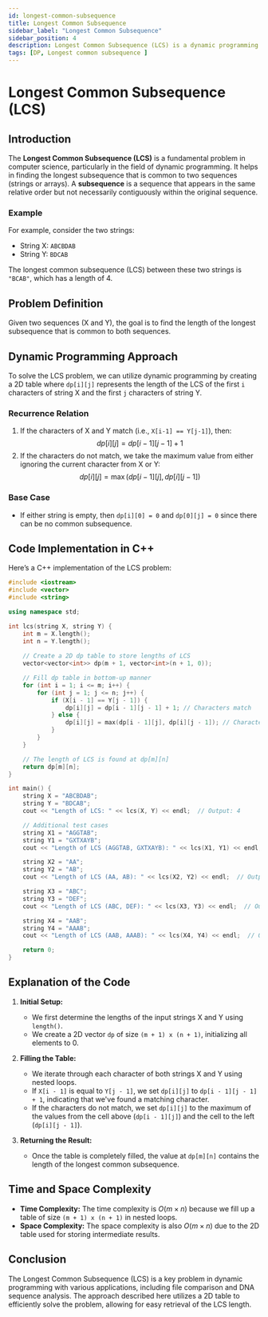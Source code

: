 ```yaml
---
id: longest-common-subsequence
title: Longest Common Subsequence
sidebar_label: "Longest Common Subsequence"  
sidebar_position: 4  
description: Longest Common Subsequence (LCS) is a dynamic programming technique that finds the longest subsequence common to two strings. It’s widely used in text comparison, bioinformatics, and file differencing tools. 
tags: [DP, Longest common subsequence ]  
---
```

# Longest Common Subsequence (LCS)

## Introduction

The **Longest Common Subsequence (LCS)** is a fundamental problem in computer science, particularly in the field of dynamic programming. It helps in finding the longest subsequence that is common to two sequences (strings or arrays). A **subsequence** is a sequence that appears in the same relative order but not necessarily contiguously within the original sequence.

### Example

For example, consider the two strings:
- String X: `ABCBDAB`
- String Y: `BDCAB`

The longest common subsequence (LCS) between these two strings is `"BCAB"`, which has a length of 4.

## Problem Definition

Given two sequences (X and Y), the goal is to find the length of the longest subsequence that is common to both sequences.

## Dynamic Programming Approach

To solve the LCS problem, we can utilize dynamic programming by creating a 2D table where `dp[i][j]` represents the length of the LCS of the first `i` characters of string X and the first `j` characters of string Y.

### Recurrence Relation

1. If the characters of X and Y match (i.e., `X[i-1] == Y[j-1]`), then:
   $$
   dp[i][j] = dp[i-1][j-1] + 1
   $$
2. If the characters do not match, we take the maximum value from either ignoring the current character from X or Y:
   $$
   dp[i][j] = \max(dp[i-1][j], dp[i][j-1])
   $$

### Base Case

- If either string is empty, then `dp[i][0] = 0` and `dp[0][j] = 0` since there can be no common subsequence.

## Code Implementation in C++

Here’s a C++ implementation of the LCS problem:

```cpp
#include <iostream>
#include <vector>
#include <string>

using namespace std;

int lcs(string X, string Y) {
    int m = X.length();
    int n = Y.length();
    
    // Create a 2D dp table to store lengths of LCS
    vector<vector<int>> dp(m + 1, vector<int>(n + 1, 0));

    // Fill dp table in bottom-up manner
    for (int i = 1; i <= m; i++) {
        for (int j = 1; j <= n; j++) {
            if (X[i - 1] == Y[j - 1]) {
                dp[i][j] = dp[i - 1][j - 1] + 1; // Characters match
            } else {
                dp[i][j] = max(dp[i - 1][j], dp[i][j - 1]); // Characters do not match
            }
        }
    }

    // The length of LCS is found at dp[m][n]
    return dp[m][n];
}

int main() {
    string X = "ABCBDAB";
    string Y = "BDCAB";
    cout << "Length of LCS: " << lcs(X, Y) << endl;  // Output: 4

    // Additional test cases
    string X1 = "AGGTAB";
    string Y1 = "GXTXAYB";
    cout << "Length of LCS (AGGTAB, GXTXAYB): " << lcs(X1, Y1) << endl;  // Output: 4

    string X2 = "AA";
    string Y2 = "AB";
    cout << "Length of LCS (AA, AB): " << lcs(X2, Y2) << endl;  // Output: 1

    string X3 = "ABC";
    string Y3 = "DEF";
    cout << "Length of LCS (ABC, DEF): " << lcs(X3, Y3) << endl;  // Output: 0

    string X4 = "AAB";
    string Y4 = "AAAB";
    cout << "Length of LCS (AAB, AAAB): " << lcs(X4, Y4) << endl;  // Output: 2

    return 0;
}
```
## Explanation of the Code

1.  **Initial Setup:**
    
    -   We first determine the lengths of the input strings X and Y using `length()`.
    -   We create a 2D vector `dp` of size `(m + 1) x (n + 1)`, initializing all elements to 0.
2.  **Filling the Table:**
    
    -   We iterate through each character of both strings X and Y using nested loops.
    -   If `X[i - 1]` is equal to `Y[j - 1]`, we set `dp[i][j]` to `dp[i - 1][j - 1] + 1`, indicating that we've found a matching character.
    -   If the characters do not match, we set `dp[i][j]` to the maximum of the values from the cell above (`dp[i - 1][j]`) and the cell to the left (`dp[i][j - 1]`).
3.  **Returning the Result:**
    
    -   Once the table is completely filled, the value at `dp[m][n]` contains the length of the longest common subsequence.



## Time and Space Complexity

-   **Time Complexity:** The time complexity is $O(m \times n)$ because we fill up a table of size `(m + 1) x (n + 1)` in nested loops.
-   **Space Complexity:** The space complexity is also $O(m \times n)$ due to the 2D table used for storing intermediate results.

## Conclusion

The Longest Common Subsequence (LCS) is a key problem in dynamic programming with various applications, including file comparison and DNA sequence analysis. The approach described here utilizes a 2D table to efficiently solve the problem, allowing for easy retrieval of the LCS length.